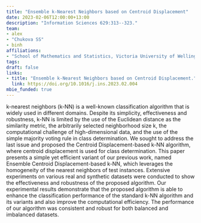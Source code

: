 ```yaml
---
title: "Ensemble k-Nearest Neighbors based on Centroid Displacement"
date: 2023-02-06T12:00:00+13:00
description: "Information Sciences 629:313--323."
team:
- alex
- "Chukova SS"
- binh
affiliations:
- "School of Mathematics and Statistics, Victoria University of Wellington"
tags:
draft: false
links:
- title: "Ensemble k-Nearest Neighbors based on Centroid Displacement."
  link: https://doi.org/10.1016/j.ins.2023.02.004
mbie_funded: true
---
```


k-nearest neighbors (k-NN) is a well-known classification algorithm that is widely used in different domains. Despite its simplicity, effectiveness and robustness, k-NN is limited by the use of the Euclidean distance as the similarity metric, the arbitrarily selected neighborhood size k, the computational challenge of high-dimensional data, and the use of the simple majority voting rule in class determination. We sought to address the last issue and proposed the Centroid Displacement-based k-NN algorithm, where centroid displacement is used for class determination. This paper presents a simple yet efficient variant of our previous work, named Ensemble Centroid Displacement-based k-NN, which leverages the homogeneity of the nearest neighbors of test instances. Extensive experiments on various real and synthetic datasets were conducted to show the effectiveness and robustness of the proposed algorithm. Our experimental results demonstrate that the proposed algorithm is able to enhance the classification performance of the standard k-NN algorithm and its variants and also improve the computational efficiency. The performance of our algorithm was consistent and robust for both balanced and imbalanced datasets.
